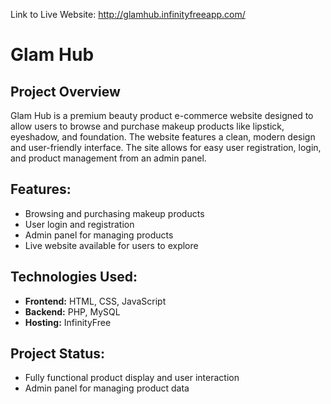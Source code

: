 Link to Live Website: http://glamhub.infinityfreeapp.com/

# Glam Hub
## Project Overview
Glam Hub is a premium beauty product e-commerce website designed to allow users to browse and purchase makeup products like lipstick, eyeshadow, and foundation. The website features a clean, modern design and user-friendly interface. The site allows for easy user registration, login, and product management from an admin panel.

## Features:
- Browsing and purchasing makeup products
- User login and registration
- Admin panel for managing products
- Live website available for users to explore

## Technologies Used:
- **Frontend:** HTML, CSS, JavaScript
- **Backend:** PHP, MySQL
- **Hosting:** InfinityFree 

## Project Status:
- Fully functional product display and user interaction
- Admin panel for managing product data
